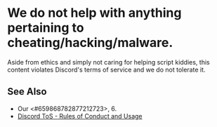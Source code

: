 <!-- user author -->
<!-- alias cheats -->

# We do not help with anything pertaining to cheating/hacking/malware.
Aside from ethics and simply not caring for helping script kiddies,
this content violates Discord's terms of service and we do not tolerate it.

## See Also
- Our <#659868782877212723>, 6.
- [Discord ToS - Rules of Conduct and Usage](https://discord.com/terms)